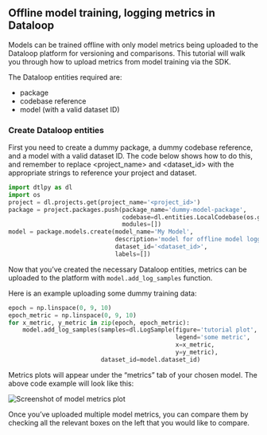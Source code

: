 ## Offline model training, logging metrics in Dataloop  
  
Models can be trained offline with only model metrics being uploaded to the Dataloop platform for versioning and comparisons.  This tutorial will walk you through how to upload metrics from model training via the SDK.  
  
The Dataloop entities required are:  
 - package  
 - codebase reference  
 - model (with a valid dataset ID)  
  
### Create Dataloop entities  
First you need to create a dummy package, a dummy codebase reference, and a model with a valid dataset ID. The code below shows how to do this, and remember to replace <project_name> and <dataset_id> with the appropriate strings to reference your project and dataset.  
  

```python
import dtlpy as dl
import os
project = dl.projects.get(project_name='<project_id>')
package = project.packages.push(package_name='dummy-model-package',
                                codebase=dl.entities.LocalCodebase(os.getcwd()),
                                modules=[])
model = package.models.create(model_name='My Model',
                              description='model for offline model logging',
                              dataset_id='<dataset_id>',
                              labels=[])
```
Now that you’ve created the necessary Dataloop entities, metrics can be uploaded to the platform with `model.add_log_samples` function.  
  
Here is an example uploading some dummy training data:  
  

```python
epoch = np.linspace(0, 9, 10)
epoch_metric = np.linspace(0, 9, 10)
for x_metric, y_metric in zip(epoch, epoch_metric):
    model.add_log_samples(samples=dl.LogSample(figure='tutorial plot',
                                               legend='some metric',
                                               x=x_metric,
                                               y=y_metric),
                          dataset_id=model.dataset_id)
```
Metrics plots will appear under the “metrics” tab of your chosen model. The above code example will look like this:  
  
![Screenshot of model metrics plot](https://github.com/dataloop-ai/dtlpy-documentation/blob/model_mgmt/assets/images/model_management/tutorial_model_metrics.png)  
  
Once you’ve uploaded multiple model metrics, you can compare them by checking all the relevant boxes on the left that you would like to compare.  
